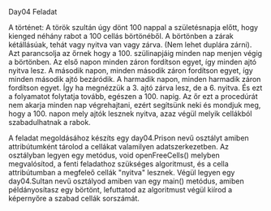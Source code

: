 Day04 Feladat

A történet: A török szultán úgy dönt 100 nappal a születésnapja
előtt, hogy kienged néhány rabot a 100 cellás börtönéből. A börtönben
a zárak kétállásúak, tehát vagy nyitva van vagy zárva. (Nem lehet
duplára zárni). Azt parancsolja az őrnek hogy a 100. szülinapjáig
minden nap menjen végig a börtönben. Az első napon minden záron
fordítson egyet, így minden ajtó nyitva lesz. A második napon,
minden második záron fordítson egyet, így minden második ajtó
bezáródik. A harmadik napon, minden harmadik záron fordítson egyet.
Így ha megnézzük a 3. ajtó zárva lesz, de a 6. nyitva. És ezt a 
folyamatot folytatja tovább, egészen a 100. napig. Az őr ezt a
procedúrát nem akarja minden nap végrehajtani, ezért segítsünk neki
és mondjuk meg, hogy a 100. napon mely ajtók lesznek nyitva, azaz
végül melyik cellákból szabadulhatnak a rabok.

A feladat megoldásához készíts egy day04.Prison nevű osztályt amiben
attribútumként tárolod a cellákat valamilyen adatszerkezetben. Az
osztályban legyen egy metódus, void openFreeCells() melyben
megvalósítod, a fenti feladathoz szükséges algoritmust, és a cella 
attribútumban a megfeleő cellák "nyitva" lesznek. Végül legyen egy
day04.Sultan nevű osztályod amiben van egy main() metódus, amiben 
példányosítasz egy börtönt, lefuttatod az algoritmust végül kiírod
a képernyőre a szabad cellák sorszámát.
